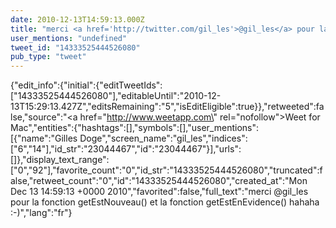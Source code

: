 ```yaml
---
date: 2010-12-13T14:59:13.000Z
title: "merci <a href='http://twitter.com/gil_les'>@gil_les</a> pour la fonction getEstNouveau() et la fonction getEstEnEvidence() hahaha :-)″"
user_mentions: "undefined"
tweet_id: "14333525444526080"
pub_type: "tweet"
---
```

{"edit_info":{"initial":{"editTweetIds":["14333525444526080"],"editableUntil":"2010-12-13T15:29:13.427Z","editsRemaining":"5","isEditEligible":true}},"retweeted":false,"source":"<a href=\"http://www.weetapp.com\" rel=\"nofollow\">Weet for Mac</a>","entities":{"hashtags":[],"symbols":[],"user_mentions":[{"name":"Gilles Doge","screen_name":"gil_les","indices":["6","14"],"id_str":"23044467","id":"23044467"}],"urls":[]},"display_text_range":["0","92"],"favorite_count":"0","id_str":"14333525444526080","truncated":false,"retweet_count":"0","id":"14333525444526080","created_at":"Mon Dec 13 14:59:13 +0000 2010","favorited":false,"full_text":"merci @gil_les pour la fonction getEstNouveau() et la fonction getEstEnEvidence() hahaha :-)","lang":"fr"}
